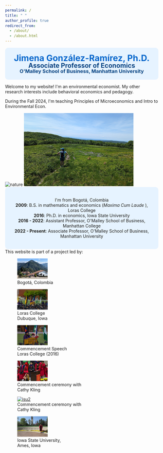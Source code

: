 ```yaml
---
permalink: /
title: " "
author_profile: true
redirect_from: 
  - /about/
  - /about.html
---
```


<!-- Google tag (gtag.js) -->
<script async src="https://www.googletagmanager.com/gtag/js?id=G-Q95WSVMDNZ"></script>
<script>
  window.dataLayer = window.dataLayer || [];
  function gtag(){dataLayer.push(arguments);}
  gtag('js', new Date());

  gtag('config', 'G-Q95WSVMDNZ');
</script>

<div style="background-color: #e6f3ff; padding: 20px; padding-left:20px; border-radius: 10px; text-align: center;">
  <h1 style="color: #0066cc; margin: 0; line-height: 1;">Jimena González-Ramírez, Ph.D.</h1>
  <h2 style="color: #004080; margin: 0; line-height: 1;">Associate Professor of Economics</h2>
  <h3 style="color: #004080; margin: 0; line-height: 1;">O'Malley School of Business, Manhattan University</h3>
</div>


Welcome to my website! I'm an environmental economist. My other research interests include behavioral economics and pedagogy.

During the Fall 2024, I'm teaching Principles of Microeconomics and Intro to Environmental Econ.

<img src="/images/about/Nature.jpg" alt="nature" style="width: 360px; height: 240px ;">
<img src="/images/about/nature2.jpg" alt="nature2" style="width: 360px; height: 240px;">


<div style="background-color: #e6f3ff; padding: 20px; padding-left:20px; border-radius: 10px; text-align: center;">
        <p>I'm from Bogotá, Colombia <br>
        <b>2009</b>: B.S. in mathematics and economics (<i>Maxima Cum Laude  </i>),  Loras College <br> 
        <b>2016</b>: Ph.D. in economics, Iowa State University <br>
        <b>2016 - 2022</b>: Assistant Professor, O'Malley School of Business, Manhattan College <br>
        <b>2022 - Present</b>: Associate Professor, O'Malley School of Business,  Manhattan University</p>
</div>
This website is part of a project led by:

<body>
<div class="image-container2">
        <figure>
          <a href="/images/about/Bogota.png" class="image-link">
            <img src="/images/about/Bogota.png" alt="Bogotá" width="100" height="auto">
          </a>
            <figcaption><a>Bogotá, Colombia </a></figcaption>
        </figure>
        <figure>
          <a href="/images/about/Loras.png" class="image-link">
            <img src="/images/about/Loras.png" alt="Loras" width="100" height="auto">
          </a>
            <figcaption><a>Loras College <br> Dubuque, Iowa </a></figcaption>
        </figure>
        <figure>
          <a href="/images/about/Loras_2.png" class="image-link">
            <img src="/images/about/Loras_2.png" alt="Loras2" width="100" height="auto">
          </a>
            <figcaption><a>Commencement Speech <br> Loras College (2016)</a></figcaption>
        </figure>      
        <figure>
          <a href="/images/about/ISU_graduation_3.png" class="image-link">
            <img src="/images/about/ISU_graduation_3.png" alt="isu1" width="100" height="auto">
          </a>
            <figcaption><a> Commencement ceremony with <br> Cathy Kling </a></figcaption>
        </figure>
        <figure>
          <a href="/images/about/ISU_graduation_4.jpg" class="image-link">
            <img src="/images/about/ISU_graduation_4.jpg" alt="isu2" width="100" height="auto">
          </a>
            <figcaption><a>Commencement ceremony with <br> Cathy Kling </a></figcaption>
        </figure>
        <figure>
          <a href="/images/about/Iowa State.png" class="image-link">
            <img src="/images/about/Iowa State.png" alt="isu3" width="100" height="auto">
          </a>
            <figcaption><a>Iowa State University, <br> Ames, Iowa </a></figcaption>
        </figure>                
        <!-- Add more images as needed -->
    </div>
</body>
